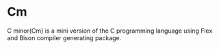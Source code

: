 # Cm

C minor(Cm) is a mini version of the C programming language using Flex and Bison compiler generating package.